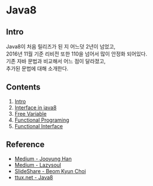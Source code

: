# Java8

## Intro
Java8이 처음 릴리즈가 된 지 어느덧 2년이 넘었고,  
2016년 11월 기준 리비전 또한 110을 넘어서 많이 안정화 되어있다.   
기존 자바 문법과 비교해서 어느 점이 달라졌고,  
추가된 문법에 대해 소개한다.  

## Contents
1. [Intro](./contents/01-intro.ko-KR.md)
2. [Interface in java8](./contents/02-interface.ko-KR.md)
3. [Free Variable](./contents/03-free-variable.ko-KR.md)
4. [Functional Programing](./contents/04-functional-programming.ko-KR.md)
5. [Functional Interface](./contents/05-functional-interface.ko-KR.md)

## Reference
* [Medium - Jooyung Han](https://medium.com/@jooyunghan)
* [Medium - Lazysoul](https://medium.com/@lazysoul)
* [SlideShare - Beom Kyun Choi](http://www.slideshare.net/madvirus?utm_campaign=profiletracking&utm_medium=sssite&utm_source=ssslideview)
* [ttux.net - Java8](http://ttux.net/)